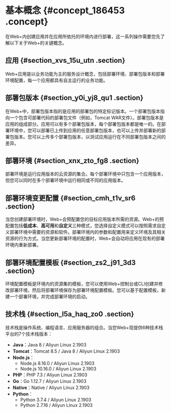# 基本概念 {#concept_186453 .concept}

在Web+内创建应用并在应用所依托的环境内进行部署，这一系列操作需要您先了解以下关于Web+的关键概念。

## 应用 {#section_xvs_15u_utn .section}

Web+应用是以业务功能为主的服务设计概念，包括部署环境、部署包版本和部署环境配置，每一个应用都具有自主运行的业务功能。

## 部署包版本 {#section_y0i_yj8_qu1 .section}

在Web+中，部署包版本指的是应用的部署包的特定标记版本。一个部署包版本指向一个包含可部署代码的部署包文件（例如，Tomcat WAR文件）。部署包版本是应用的组成部分。应用可以有多个部署包版本，每个部署包版本都是唯一的。在部署环境中，您可以部署已上传到应用的任意部署包版本，也可以上传并部署新的部署包版本。您可以上传多个部署包版本，以测试应用运行在不同部署包版本之间的差异。

## 部署环境 {#section_xnx_zto_fg8 .section}

部署环境是运行应用版本的云资源的集合。每个部署环境中只包含一个应用版本，但您可以同时在多个部署环境中运行相同或不同的应用版本。

## 部署环境变更配置 {#section_cmh_t1v_sr6 .section}

当您创建部署环境时，Web+会预配置您的目标应用版本所需的资源。Web+的预配置包括**低成本**、**高可用**和**自定义**三种模式，您选择自定义模式可以按照需求自定义部署环境中需要的资源和软件。部署环境内的参数和配置用来定义环境及其相关资源的行为方式。当您更新部署环境的配置时，Web+会自动将应用在现有的部署环境内重新部署。

## 部署环境配置模板 {#section_zs2_j91_3d3 .section}

环境配置模板是环境内的资源集的模板，您可以使用Web+控制台或CLI创建并修改部署环境，然后将部署环境保存为部署环境配置模板。您可以基于配置模板，新建一个部署环境，并完成部署环境的启动。

## 技术栈 {#section_l5a_haq_zo0 .section}

技术栈是操作系统、编程语言、应用服务器的组合。当您Web+现提供6种技术栈平台的7个技术栈版本：

-   **Java**：Java 8 / Aliyun Linux 2.1903
-   **Tomcat**：Tomcat 8.5 / Java 8 / Aliyun Linux 2.1903
-   **Node.js**：
    -   Node.js 8.16.0 / Aliyun Linux 2.1903
    -   Node.js 10.16.0 / Aliyun Linux 2.1903
-   **PHP**：PHP 7.3 / Aliyun Linux 2.1903
-   **Go**：Go 1.12.7 / Aliyun Linux 2.1903
-   **Native**：Native / Aliyun Linux 2.1903
-   **Python**：
    -   Python 3.7.4 / Aliyun Linux 2.1903
    -   Python 2.7.16 / Aliyun Linux 2.1903

